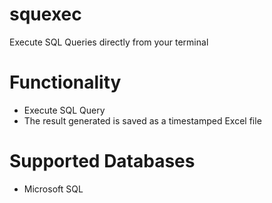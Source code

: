 # squexec
Execute SQL Queries directly from your terminal

# Functionality
- Execute SQL Query 
- The result generated is saved as a timestamped Excel file

# Supported Databases
- Microsoft SQL